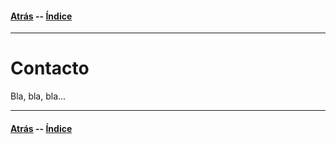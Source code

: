#### [Atrás](conclusiones.html) -- [Índice](index.html)
***

# Contacto

Bla, bla, bla...

***
#### [Atrás](conclusiones.html) -- [Índice](index.html)

